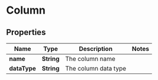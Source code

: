 
# Column

## Properties
Name | Type | Description | Notes
------------ | ------------- | ------------- | -------------
**name** | **String** | The column name | 
**dataType** | **String** | The column data type | 



